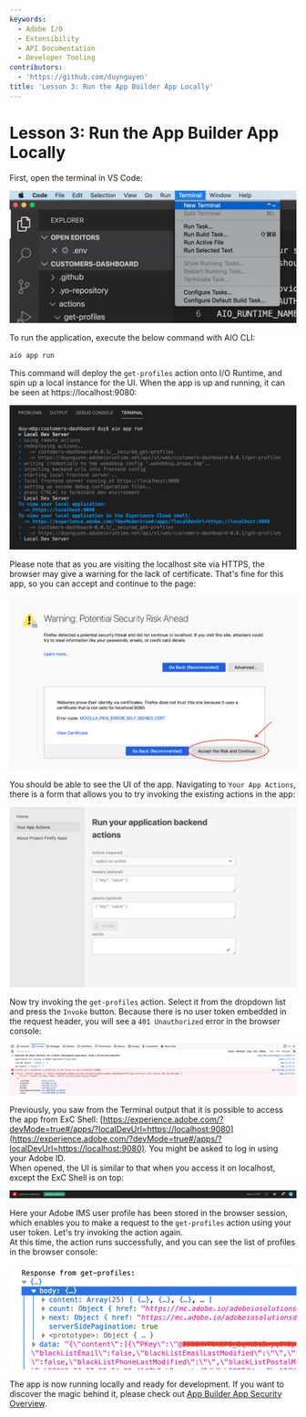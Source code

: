 ```yaml
---
keywords:
  - Adobe I/O
  - Extensibility
  - API Documentation
  - Developer Tooling
contributors:
  - 'https://github.com/duynguyen'
title: 'Lesson 3: Run the App Builder App Locally'
---
```


# Lesson 3: Run the App Builder App Locally

First, open the terminal in VS Code:

![new-terminal](assets/new-terminal.png)

To run the application, execute the below command with AIO CLI:

```bash
aio app run
```

This command will deploy the `get-profiles` action onto I/O Runtime, and spin up a local instance for the UI. When the app is up and running, it can be seen at https://localhost:9080:

![app-run](assets/app-run.png)

Please note that as you are visiting the localhost site via HTTPS, the browser may give a warning for the lack of certificate. That's fine for this app, so you can accept and continue to the page:

![accept-cert](assets/accept-cert.png)

You should be able to see the UI of the app. Navigating to `Your App Actions`, there is a form that allows you to try invoking the existing actions in the app:

![localhost-ui](assets/localhost-ui.png)

Now try invoking the `get-profiles` action. Select it from the dropdown list and press the `Invoke` button. Because there is no user token embedded in the request header, you will see a `401 Unauthorized` error in the browser console:

![error-401](assets/error-401.png)

Previously, you saw from the Terminal output that it is possible to access the app from ExC Shell: [https://experience.adobe.com/?devMode=true#/apps/?localDevUrl=https://localhost:9080](https://experience.adobe.com/?devMode=true#/apps/?localDevUrl=https://localhost:9080). You might be asked to log in using your Adobe ID.  
When opened, the UI is similar to that when you access it on localhost, except the ExC Shell is on top:

![exc](assets/exc.png)

Here your Adobe IMS user profile has been stored in the browser session, which enables you to make a request to the `get-profiles` action using your user token. Let's try invoking the action again.  
At this time, the action runs successfully, and you can see the list of profiles in the browser console:

![profiles-success](assets/profiles-success.png)

The app is now running locally and ready for development. If you want to discover the magic behind it, please check out [App Builder App Security Overview](../../guides/security/index.md).

